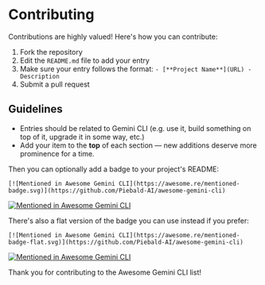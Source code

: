 # Contributing

Contributions are highly valued! Here's how you can contribute:

1. Fork the repository
2. Edit the `README.md` file to add your entry
3. Make sure your entry follows the format: `- [**Project Name**](URL) - Description`
4. Submit a pull request

## Guidelines

- Entries should be related to Gemini CLI (e.g. use it, build something on top of it, upgrade it in some way, etc.)
- Add your item to the **top** of each section &mdash; new additions deserve more prominence for a time.

Then you can optionally add a badge to your project's README:

```
[![Mentioned in Awesome Gemini CLI](https://awesome.re/mentioned-badge.svg)](https://github.com/Piebald-AI/awesome-gemini-cli)
```
[![Mentioned in Awesome Gemini CLI](https://awesome.re/mentioned-badge.svg)](https://github.com/Piebald-AI/awesome-gemini-cli)

There's also a flat version of the badge you can use instead if you prefer:
```
[![Mentioned in Awesome Gemini CLI](https://awesome.re/mentioned-badge-flat.svg)](https://github.com/Piebald-AI/awesome-gemini-cli)
```
[![Mentioned in Awesome Gemini CLI](https://awesome.re/mentioned-badge-flat.svg)](https://github.com/Piebald-AI/awesome-gemini-cli)


Thank you for contributing to the Awesome Gemini CLI list!

